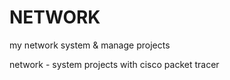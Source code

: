 # NETWORK
my network system &amp; manage projects

network - system projects with cisco packet tracer
